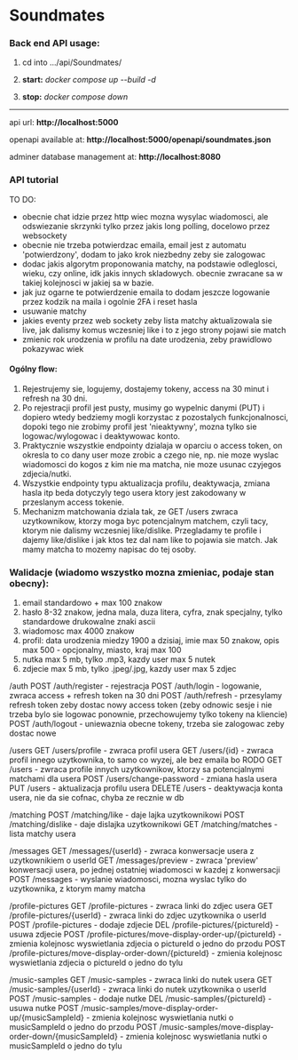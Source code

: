 # Soundmates

### Back end API usage:

1. cd into .../api/Soundmates/

2. **start:** _docker compose up --build -d_

3. **stop:** _docker compose down_

---

api url: **http://localhost:5000**

openapi available at: **http://localhost:5000/openapi/soundmates.json**

adminer database management at: **http://localhost:8080**

### API tutorial

TO DO:

-   obecnie chat idzie przez http wiec mozna wysylac wiadomosci, ale odswiezanie skrzynki tylko przez jakis long polling, docelowo przez websockety
-   obecnie nie trzeba potwierdzac emaila, email jest z automatu 'potwierdzony', dodam to jako krok niezbedny zeby sie zalogowac
-   dodac jakis algorytm proponowania matchy, na podstawie odleglosci, wieku, czy online, idk jakis innych skladowych. obecnie zwracane sa w takiej kolejnosci w jakiej sa w bazie.
-   jak juz ogarne te potwierdzenie emaila to dodam jeszcze logowanie przez kodzik na maila i ogolnie 2FA i reset hasla
-   usuwanie matchy
-   jakies eventy przez web sockety zeby lista matchy aktualizowala sie live, jak dalismy komus wczesniej like i to z jego strony pojawi sie match
-   zmienic rok urodzenia w profilu na date urodzenia, zeby prawidlowo pokazywac wiek

#### Ogólny flow:

1. Rejestrujemy sie, logujemy, dostajemy tokeny, access na 30 minut i refresh na 30 dni.
2. Po rejestracji profil jest pusty, musimy go wypelnic danymi (PUT) i dopiero wtedy bedziemy mogli korzystac z pozostalych funkcjonalnosci, dopoki tego nie zrobimy profil jest 'nieaktywny', mozna tylko sie logowac/wylogowac i deaktywowac konto.
3. Praktycznie wszystkie endpointy dzialaja w oparciu o access token, on okresla to co dany user moze zrobic a czego nie, np. nie moze wyslac wiadomosci do kogos z kim nie ma matcha, nie moze usunac czyjegos zdjecia/nutki.
4. Wszystkie endpointy typu aktualizacja profilu, deaktywacja, zmiana hasla itp beda dotyczyly tego usera ktory jest zakodowany w przeslanym access tokenie.
5. Mechanizm matchowania dziala tak, ze GET /users zwraca uzytkownikow, ktorzy moga byc potencjalnym matchem, czyli tacy, ktorym nie dalismy wczesniej like/dislike. Przegladamy te profile i dajemy like/dislike i jak ktos tez dal nam like to pojawia sie match. Jak mamy matcha to mozemy napisac do tej osoby.

### Walidacje (wiadomo wszystko mozna zmieniac, podaje stan obecny):

1. email standardowo + max 100 znakow
2. hasło 8-32 znakow, jedna mala, duza litera, cyfra, znak specjalny, tylko standardowe drukowalne znaki ascii
3. wiadomosc max 4000 znakow
4. profil: data urodzenia miedzy 1900 a dzisiaj, imie max 50 znakow, opis max 500 - opcjonalny, miasto, kraj max 100
5. nutka max 5 mb, tylko .mp3, kazdy user max 5 nutek
6. zdjecie max 5 mb, tylko .jpeg/.jpg, kazdy user max 5 zdjec

/auth
    POST /auth/register - rejestracja
    POST /auth/login - logowanie, zwraca access + refresh token na 30 dni
    POST /auth/refresh - przesylamy refresh token zeby dostac nowy access token (zeby odnowic sesje i nie trzeba bylo sie logowac ponownie, przechowujemy tylko tokeny na kliencie)
    POST /auth/logout - uniewaznia obecne tokeny, trzeba sie zalogowac zeby dostac nowe

/users
    GET /users/profile - zwraca profil usera
    GET /users/{id} - zwraca profil innego uzytkownika, to samo co wyzej, ale bez emaila bo RODO
    GET /users - zwraca profile innych uzytkownikow, ktorzy sa potencjalnymi matchami dla usera
    POST /users/change-password - zmiana hasla usera
    PUT /users - aktualizacja profilu usera
    DELETE /users - deaktywacja konta usera, nie da sie cofnac, chyba ze recznie w db

/matching
    POST /matching/like - daje lajka uzytkownikowi
    POST /matching/dislike - daje dislajka uzytkownikowi
    GET /matching/matches - lista matchy usera

/messages
    GET /messages/{userId} - zwraca konwersacje usera z uzytkownikiem o userId
    GET /messages/preview - zwraca 'preview' konwersacji usera, po jednej ostatniej wiadomosci w kazdej z konwersacji
    POST /messages - wyslanie wiadomosci, mozna wyslac tylko do uzytkownika, z ktorym mamy matcha

/profile-pictures
    GET /profile-pictures - zwraca linki do zdjec usera
    GET /profile-pictures/{userId} - zwraca linki do zdjec uzytkownika o userId
    POST /profile-pictures - dodaje zdjecie
    DEL /profile-pictures/{pictureId} - usuwa zdjecie
    POST /profile-pictures/move-display-order-up/{pictureId} - zmienia kolejnosc wyswietlania zdjecia o pictureId o jedno do przodu
    POST /profile-pictures/move-display-order-down/{pictureId} - zmienia kolejnosc wyswietlania zdjecia o pictureId o jedno do tylu

/music-samples
    GET /music-samples - zwraca linki do nutek usera
    GET /music-samples/{userId} - zwraca linki do nutek uzytkownika o userId
    POST /music-samples - dodaje nutke
    DEL /music-samples/{pictureId} - usuwa nutke
    POST /music-samples/move-display-order-up/{musicSampleId} - zmienia kolejnosc wyswietlania nutki o musicSampleId o jedno do przodu
    POST /music-samples/move-display-order-down/{musicSampleId} - zmienia kolejnosc wyswietlania nutki o musicSampleId o jedno do tylu
